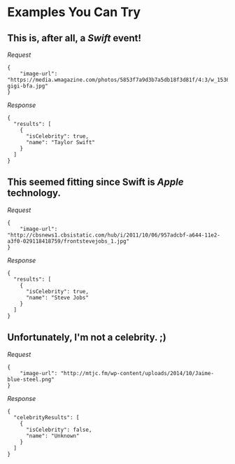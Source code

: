 # Examples You Can Try

## This is, after all, a _Swift_ event!

*Request*
```
{
    "image-url": "https://media.wmagazine.com/photos/5853f7a9d3b7a5db18f3d81f/4:3/w_1536/swift-gigi-bfa.jpg"
}
```

*Response*
```
{
  "results": [
    {
      "isCelebrity": true,
      "name": "Taylor Swift"
    }
  ]
}
```

## This seemed fitting since Swift is _Apple_ technology.

*Request*
```
{
    "image-url": "http://cbsnews1.cbsistatic.com/hub/i/2011/10/06/957adcbf-a644-11e2-a3f0-029118418759/frontstevejobs_1.jpg"
}
```

*Response*
```
{
  "results": [
    {
      "isCelebrity": true,
      "name": "Steve Jobs"
    }
  ]
}
```

## Unfortunately, I'm not a celebrity. ;)

*Request*
```
{
    "image-url": "http://mtjc.fm/wp-content/uploads/2014/10/Jaime-blue-steel.png"
}
```

*Response*
```
{
  "celebrityResults": [
    {
      "isCelebrity": false,
      "name": "Unknown"
    }
  ]
}
```